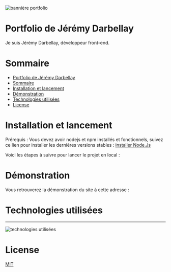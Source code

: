 ![bannière portfolio]()
# Portfolio de Jérémy Darbellay

Je suis Jérémy Darbellay, développeur front-end.


# Sommaire
+ [Portfolio de Jérémy Darbellay](#portfolio-de-jérémy-darbellay)
+ [Sommaire](#sommaire)
+ [Installation et lancement](#installation-et-lancement)
+ [Démonstration](#démonstration)
+ [Technologies utilisées](#technologies-utilisées)
+ [License](#license)

# Installation et lancement

Prérequis : Vous devez avoir nodejs et npm installés et fonctionnels, suivez ce lien pour installer les dernières versions stables : [installer Node.Js](https://nodejs.org/fr)

Voici les étapes à suivre pour lancer le projet en local :

# Démonstration

Vous retrouverez la démonstration du site à cette adresse : 

# Technologies utilisées

-----
![technologies utilisées](./assets/technos.jpg)

# License

[MIT](https://github.com/JeremyDarbellay/projet_6_openclassrooms/blob/main/LICENSE.md)

